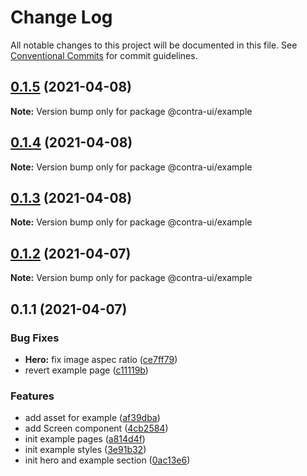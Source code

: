 # Change Log

All notable changes to this project will be documented in this file.
See [Conventional Commits](https://conventionalcommits.org) for commit guidelines.

## [0.1.5](https://github.com/akbarnafisa/contra-ui/compare/@contra-ui/example@0.1.4...@contra-ui/example@0.1.5) (2021-04-08)

**Note:** Version bump only for package @contra-ui/example





## [0.1.4](https://github.com/akbarnafisa/contra-ui/compare/@contra-ui/example@0.1.3...@contra-ui/example@0.1.4) (2021-04-08)

**Note:** Version bump only for package @contra-ui/example





## [0.1.3](https://github.com/akbarnafisa/contra-ui/compare/@contra-ui/example@0.1.2...@contra-ui/example@0.1.3) (2021-04-08)

**Note:** Version bump only for package @contra-ui/example





## [0.1.2](https://github.com/akbarnafisa/contra-ui/compare/@contra-ui/example@0.1.1...@contra-ui/example@0.1.2) (2021-04-07)

**Note:** Version bump only for package @contra-ui/example





## 0.1.1 (2021-04-07)


### Bug Fixes

* **Hero:** fix image aspec ratio ([ce7ff79](https://github.com/akbarnafisa/contra-ui/commit/ce7ff79dc002ecccff88829c57812874ba2e526a))
* revert example page ([c11119b](https://github.com/akbarnafisa/contra-ui/commit/c11119b9b98ca44b605cd3043cb95dcda2ced7f8))


### Features

* add asset for example ([af39dba](https://github.com/akbarnafisa/contra-ui/commit/af39dba246ef11b5c57bc038e8d3b3db5a59aa4f))
* add Screen component ([4cb2584](https://github.com/akbarnafisa/contra-ui/commit/4cb258419ccb695439143619a8e98f892643c7a4))
* init example pages ([a814d4f](https://github.com/akbarnafisa/contra-ui/commit/a814d4f45cc2b6afe3bc075cc31de89697c0b409))
* init example styles ([3e91b32](https://github.com/akbarnafisa/contra-ui/commit/3e91b322a78207f6a9768df83e2a380f4364fc0c))
* init hero and example section ([0ac13e6](https://github.com/akbarnafisa/contra-ui/commit/0ac13e653c230382f41d8f894d66a6cd44c70b62))
